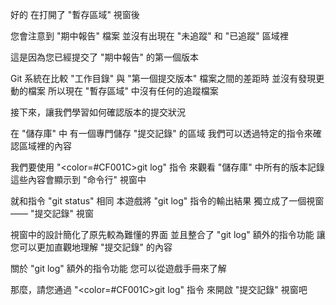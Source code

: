 好的
在打開了 "暫存區域" 視窗後

您會注意到 "期中報告" 檔案
並沒有出現在 "未追蹤" 和 "已追蹤" 區域裡

這是因為您已經提交了 "期中報告" 的第一個版本

Git 系統在比較 
"工作目錄" 與 "第一個提交版本" 檔案之間的差距時
並沒有發現更動的檔案
所以現在 "暫存區域" 中沒有任何的追蹤檔案

接下來，讓我們學習如何確認版本的提交狀況

在 "儲存庫" 中
有一個專門儲存 "提交記錄" 的區域
我們可以透過特定的指令來確認區域裡的內容

我們要使用 "<color=#CF001C>git log</color>" 指令
來觀看 "儲存庫" 中所有的版本記錄
這些內容會顯示到 "命令行" 視窗中

就和指令 "git status" 相同
本遊戲將 "git log" 指令的輸出結果
獨立成了一個視窗 —— "提交記錄" 視窗

視窗中的設計簡化了原先較為難懂的界面
並且整合了 "git log" 額外的指令功能
讓您可以更加直觀地理解 "提交記錄" 的內容

關於 "git log" 額外的指令功能
您可以從遊戲手冊來了解

那麼，請您通過 "<color=#CF001C>git log</color>" 指令
來開啟 "提交記錄" 視窗吧
